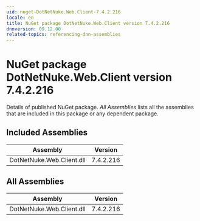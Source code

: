 ```yaml
---
uid: nuget-DotNetNuke.Web.Client-7.4.2.216
locale: en
title: NuGet package DotNetNuke.Web.Client version 7.4.2.216
dnnversion: 09.12.00
related-topics: referencing-dnn-assemblies
---
```


# NuGet package DotNetNuke.Web.Client version 7.4.2.216
Details of published NuGet package.
*All Assemblies* lists all the assemblies that are included in this package or any dependent package.

## Included Assemblies

|Assembly|Version|
|---|---|
|DotNetNuke.Web.Client.dll|7.4.2.216|

## All Assemblies

|Assembly|Version|
|---|---|
|DotNetNuke.Web.Client.dll|7.4.2.216|


